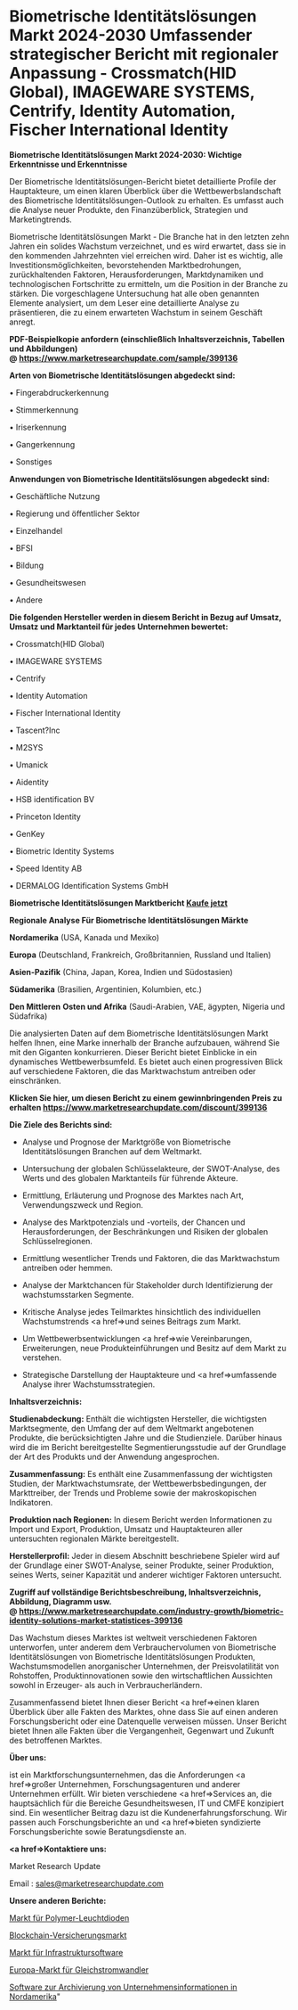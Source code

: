 # Biometrische Identitätslösungen Markt 2024-2030 Umfassender strategischer Bericht mit regionaler Anpassung - Crossmatch(HID Global), IMAGEWARE SYSTEMS, Centrify, Identity Automation, Fischer International Identity

<strong>Biometrische Identitätslösungen Markt 2024-2030: Wichtige Erkenntnisse und Erkenntnisse</strong>

Der Biometrische Identitätslösungen-Bericht bietet detaillierte Profile der Hauptakteure, um einen klaren Überblick über die Wettbewerbslandschaft des Biometrische Identitätslösungen-Outlook zu erhalten. Es umfasst auch die Analyse neuer Produkte, den Finanzüberblick, Strategien und Marketingtrends.

Biometrische Identitätslösungen Markt - Die Branche hat in den letzten zehn Jahren ein solides Wachstum verzeichnet, und es wird erwartet, dass sie in den kommenden Jahrzehnten viel erreichen wird. Daher ist es wichtig, alle Investitionsmöglichkeiten, bevorstehenden Marktbedrohungen, zurückhaltenden Faktoren, Herausforderungen, Marktdynamiken und technologischen Fortschritte zu ermitteln, um die Position in der Branche zu stärken. Die vorgeschlagene Untersuchung hat alle oben genannten Elemente analysiert, um dem Leser eine detaillierte Analyse zu präsentieren, die zu einem erwarteten Wachstum in seinem Geschäft anregt.

<strong><b>PDF-Beispielkopie anfordern (einschließlich Inhaltsverzeichnis, Tabellen und Abbildungen) @ </b></strong><strong><a href=https://www.marketresearchupdate.com/sample/399136><strong>https://www.marketresearchupdate.com/sample/399136</u></a></strong></strong>

<strong>Arten von Biometrische Identitätslösungen abgedeckt sind:</strong>

• Fingerabdruckerkennung

• Stimmerkennung

• Iriserkennung

• Gangerkennung

• Sonstiges

<strong>Anwendungen von Biometrische Identitätslösungen abgedeckt sind:</strong>

• Geschäftliche Nutzung

• Regierung und öffentlicher Sektor

• Einzelhandel

• BFSI

• Bildung

• Gesundheitswesen

• Andere

<strong>Die folgenden Hersteller werden in diesem Bericht in Bezug auf Umsatz, Umsatz und Marktanteil für jedes Unternehmen bewertet:</strong>

• Crossmatch(HID Global)

• IMAGEWARE SYSTEMS

• Centrify

• Identity Automation

• Fischer International Identity

• Tascent?Inc

• M2SYS

• Umanick

• Aidentity

• HSB identification BV

• Princeton Identity

• GenKey

• Biometric Identity Systems

• Speed Identity AB

• DERMALOG Identification Systems GmbH

<strong>Biometrische Identitätslösungen Marktbericht <a href=https://www.marketresearchupdate.com/buynow/399136>Kaufe jetzt</a></strong>

<strong>Regionale Analyse Für Biometrische Identitätslösungen Märkte</strong>

<strong>Nordamerika</strong> (USA, Kanada und Mexiko)

<strong>Europa</strong> (Deutschland, Frankreich, Großbritannien, Russland und Italien)

<strong>Asien-Pazifik</strong> (China, Japan, Korea, Indien und Südostasien)

<strong>Südamerika</strong> (Brasilien, Argentinien, Kolumbien, etc.)

<strong>Den Mittleren</strong> <strong>Osten und Afrika</strong> (Saudi-Arabien, VAE, ägypten, Nigeria und Südafrika)

Die analysierten Daten auf dem Biometrische Identitätslösungen Markt helfen Ihnen, eine Marke innerhalb der Branche aufzubauen, während Sie mit den Giganten konkurrieren. Dieser Bericht bietet Einblicke in ein dynamisches Wettbewerbsumfeld. Es bietet auch einen progressiven Blick auf verschiedene Faktoren, die das Marktwachstum antreiben oder einschränken.

<strong>Klicken Sie hier, um diesen Bericht zu einem gewinnbringenden Preis zu erhalten
</strong><strong><a href=https://www.marketresearchupdate.com/discount/399136>https://www.marketresearchupdate.com/discount/399136</b></u></strong></a>

<strong>Die Ziele des Berichts sind:</strong>

- Analyse und Prognose der Marktgröße von Biometrische Identitätslösungen Branchen auf dem Weltmarkt.

- Untersuchung der globalen Schlüsselakteure, der SWOT-Analyse, des Werts und des globalen Marktanteils für führende Akteure.

- Ermittlung, Erläuterung und Prognose des Marktes nach Art, Verwendungszweck und Region.

- Analyse des Marktpotenzials und -vorteils, der Chancen und Herausforderungen, der Beschränkungen und Risiken der globalen Schlüsselregionen.

- Ermittlung wesentlicher Trends und Faktoren, die das Marktwachstum antreiben oder hemmen.

- Analyse der Marktchancen für Stakeholder durch Identifizierung der wachstumsstarken Segmente.

- Kritische Analyse jedes Teilmarktes hinsichtlich des individuellen Wachstumstrends <a href=>und</a> seines Beitrags zum Markt.

- Um Wettbewerbsentwicklungen <a href=>wie</a> Vereinbarungen, Erweiterungen, neue Produkteinführungen und Besitz auf dem Markt zu verstehen.

- Strategische Darstellung der Hauptakteure und <a href=>umfas</a>sende Analyse ihrer Wachstumsstrategien.

<strong>Inhaltsverzeichnis:</strong>

<strong>Studienabdeckung:</strong> Enthält die wichtigsten Hersteller, die wichtigsten Marktsegmente, den Umfang der auf dem Weltmarkt angebotenen Produkte, die berücksichtigten Jahre und die Studienziele. Darüber hinaus wird die im Bericht bereitgestellte Segmentierungsstudie auf der Grundlage der Art des Produkts und der Anwendung angesprochen.

<strong>Zusammenfassung:</strong> Es enthält eine Zusammenfassung der wichtigsten Studien, der Marktwachstumsrate, der Wettbewerbsbedingungen, der Markttreiber, der Trends und Probleme sowie der makroskopischen Indikatoren.

<strong>Produktion nach Regionen:</strong> In diesem Bericht werden Informationen zu Import und Export, Produktion, Umsatz und Hauptakteuren aller untersuchten regionalen Märkte bereitgestellt.

<strong>Herstellerprofil:</strong> Jeder in diesem Abschnitt beschriebene Spieler wird auf der Grundlage einer SWOT-Analyse, seiner Produkte, seiner Produktion, seines Werts, seiner Kapazität und anderer wichtiger Faktoren untersucht.

<strong><b>Zugriff auf vollständige Berichtsbeschreibung, Inhaltsverzeichnis, Abbildung, Diagramm usw. @ </b></strong><strong><a href=https://www.marketresearchupdate.com/industry-growth/biometric-identity-solutions-market-statistices-399136>https://www.marketresearchupdate.com/industry-growth/biometric-identity-solutions-market-statistices-399136</a></strong>

Das Wachstum dieses Marktes ist weltweit verschiedenen Faktoren unterworfen, unter anderem dem Verbrauchervolumen von Biometrische Identitätslösungen von Biometrische Identitätslösungen Produkten, Wachstumsmodellen anorganischer Unternehmen, der Preisvolatilität von Rohstoffen, Produktinnovationen sowie den wirtschaftlichen Aussichten sowohl in Erzeuger- als auch in Verbraucherländern.

Zusammenfassend bietet Ihnen dieser Bericht <a href=>einen</a> klaren Überblick über alle Fakten des Marktes, ohne dass Sie auf einen anderen Forschungsbericht oder eine Datenquelle verweisen müssen. Unser Bericht bietet Ihnen alle Fakten über die Vergangenheit, Gegenwart und Zukunft des betroffenen Marktes.

<strong>Über uns:</strong>

 ist ein Marktforschungsunternehmen, das die Anforderungen <a href=>großer</a> Unternehmen, Forschungsagenturen und anderer Unternehmen erfüllt. Wir bieten verschiedene <a href=>Services</a> an, die hauptsächlich für die Bereiche Gesundheitswesen, IT und CMFE konzipiert sind. Ein wesentlicher Beitrag dazu ist die Kundenerfahrungsforschung. Wir passen auch Forschungsberichte an und <a href=>bieten</a> syndizierte Forschungsberichte sowie Beratungsdienste an.

<strong><a href=>Kontaktiere uns:</a></strong>

Market Research Update

Email : sales@marketresearchupdate.com

<strong>Unsere anderen Berichte:</strong>

<a href=https://www.linkedin.com/pulse/polymer-light-emitting-diodes-market-opportunities>Markt für Polymer-Leuchtdioden</a>

<a href=https://www.linkedin.com/pulse/blockchain-insurance-market-size-growth-set-surge-significantly>Blockchain-Versicherungsmarkt</a>

<a href=https://www.linkedin.com/pulse/infrastructure-software-market-sizing-up-anticipating>Markt für Infrastruktursoftware</a>

<a href=https://www.linkedin.com/pulse/europe-dc-converter-market-2023-2030-growth>Europa-Markt für Gleichstromwandler</a>

<a href=https://www.linkedin.com/pulse/north-america-enterprise-information-archiving-software>Software zur Archivierung von Unternehmensinformationen in Nordamerika</a>"

